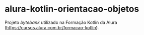 # alura-kotlin-orientacao-objetos
Projeto _bytebank_ utilizado na Formação Kotlin da Alura (https://cursos.alura.com.br/formacao-kotlin).
